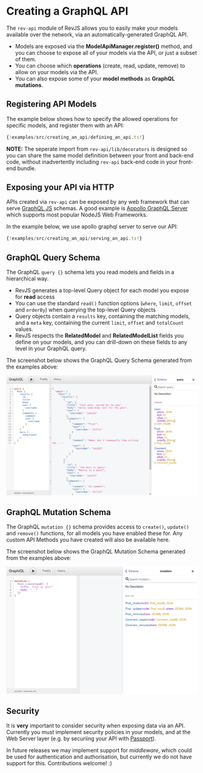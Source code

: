 # Creating a GraphQL API

The `rev-api` module of RevJS allows you to easily make your models available
over the network, via an automatically-generated GraphQL API.

* Models are exposed via the **ModelApiManager.register()** method, and you can
  choose to expose all of your models via the API, or just a subset of them.
* You can choose which **operations** (create, read, update, remove) to allow
  on your models via the API.
* You can also expose some of your **model methods** as **GraphQL mutations**.

## Registering API Models 

The example below shows how to specify the allowed operations for specific
models, and register them with an API:

```ts
{!examples/src/creating_an_api/defining_an_api.ts!}
```

**NOTE:** The seperate import from `rev-api/lib/decorators` is designed so you
can share the same model definition between your front and back-end code,
without inadvertently including `rev-api` back-end code in your front-end
bundle.

## Exposing your API via HTTP

APIs created via `rev-api` can be exposed by any web framework that can
serve [GraphQL JS](https://github.com/graphql/graphql-js) schemas. A good
example is [Appollo GraphQL Server](https://github.com/apollographql/apollo-server)
which supports most popular NodeJS Web Frameworks.

In the example below, we use apollo graphql server to serve our API:

```ts
{!examples/src/creating_an_api/serving_an_api.ts!}
```

## GraphQL Query Schema

The GraphQL `query {}` schema lets you read models and fields in a hierarchical
way.

* RevJS generates a top-level Query object for each model you expose for
  **read** access
* You can use the standard `read()` function options (`where`, `limit`,
 `offset` and `orderBy`) when querying the top-level Query objects
* Query objects contain a `results` key, containing the matching models, and
  a `meta` key, containing the current `limit`, `offset` and `totalCount` values.
* RevJS respects the **RelatedModel** and **RelatedModelList** fields you define
  on your models, and you can drill-down on these fields to any level in your
  GraphQL query.

The screenshot below shows the GraphQL Query Schema generated from the examples
above:

![GraphQL Query Schema](../img/graphql-query.png)

## GraphQL Mutation Schema

The GraphQL `mutation {}` schema provides access to `create()`, `update()` and
`remove()` functions, for all models you have enabled these for. Any
custom API Methods you have created will also be available here.

The screenshot below shows the GraphQL Mutation Schema generated from the
examples above:

![GraphQL Mutation Schema](../img/graphql-mutations.png)

## Security

It is **very** important to consider security when exposing data via an API.
Currently you must implement security policies in your models, and at the Web
Server layer (e.g. by securiing your API with
[Passport](http://www.passportjs.org/)).

In future releases we may implement support for *middleware*, which could be used
for authentication and authorisation, but currently we do not have support for
this. Contributions welcome! :)